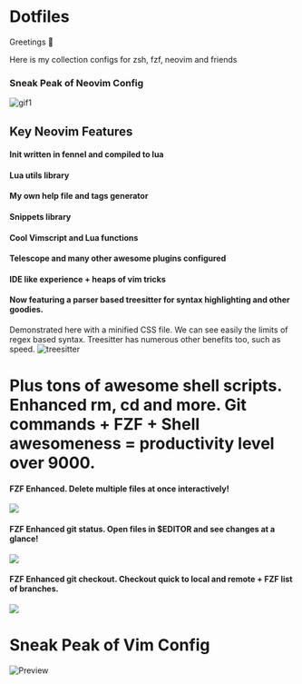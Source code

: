 # **Dotfiles**

Greetings :wave:

Here is my collection configs for zsh, fzf, neovim and friends

### Sneak Peak of Neovim Config

![gif1](https://i.ibb.co/hcJqDRG/ezgif-4-037777bc4b6e.gif)

## Key Neovim Features

#### Init written in fennel and compiled to lua

#### Lua utils library

#### My own help file and tags generator

#### Snippets library

#### Cool Vimscript and Lua functions

#### Telescope and many other awesome plugins configured

#### IDE like experience + heaps of vim tricks

#### Now featuring a parser based treesitter for syntax highlighting and other goodies.

Demonstrated here with a minified CSS file. We can see easily the limits of regex based syntax. Treesitter has numerous other benefits too, such as speed.
![treesitter](https://i.ibb.co/1vN6MvD/treesitter-compared-to-regex-copy.png)

# Plus tons of awesome shell scripts. Enhanced rm, cd and more. Git commands + FZF + Shell awesomeness = productivity level over 9000.

#### FZF Enhanced. Delete multiple files at once interactively!

![](https://i.ibb.co/7btCjfj/Screen-Shot-2021-09-28-at-8-18-45-am.png)

#### FZF Enhanced git status. Open files in $EDITOR and see changes at a glance!

![](https://i.ibb.co/yQ05N3W/Screen-Shot-2021-09-28-at-8-17-39-am.png)

#### FZF Enhanced git checkout. Checkout quick to local and remote + FZF list of branches.

![](https://i.ibb.co/9pFsXc7/Screen-Shot-2021-09-28-at-8-18-02-am.png)


# Sneak Peak of Vim Config

![Preview](https://i.ibb.co/RPRhWJR/Screen-Shot-2020-04-17-at-10-57-05-am.png)

